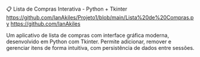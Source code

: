 📋 Lista de Compras Interativa - Python + Tkinter
https://github.com/IanAkiles/Projeto1/blob/main/Lista%20de%20Compras.py
https://github.com/IanAkiles

Um aplicativo de lista de compras com interface gráfica moderna, desenvolvido em Python com Tkinter. Permite adicionar, remover e gerenciar itens de forma intuitiva, com persistência de dados entre sessões.

